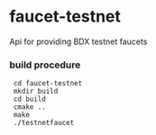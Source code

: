 # faucet-testnet
Api for providing BDX testnet faucets

### build procedure

   ```git clone https://github.com/victor-tucci/faucet-testnet.git
    cd faucet-testnet 
    mkdir build
    cd build
    cmake ..
    make
    ./testnetfaucet

